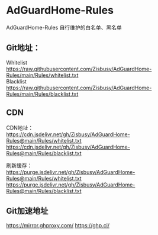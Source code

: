 # AdGuardHome-Rules
AdGuardHome-Rules 自行维护的白名单、黑名单

## Git地址：
Whitelist    
https://raw.githubusercontent.com/Zisbusy/AdGuardHome-Rules/main/Rules/whitelist.txt    
Blacklist    
https://raw.githubusercontent.com/Zisbusy/AdGuardHome-Rules/main/Rules/blacklist.txt    

## CDN

CDN地址：    
https://cdn.jsdelivr.net/gh/Zisbusy/AdGuardHome-Rules@main/Rules/whitelist.txt    
https://cdn.jsdelivr.net/gh/Zisbusy/AdGuardHome-Rules@main/Rules/blacklist.txt    

刷新缓存：    
https://purge.jsdelivr.net/gh/Zisbusy/AdGuardHome-Rules@main/Rules/whitelist.txt    
https://purge.jsdelivr.net/gh/Zisbusy/AdGuardHome-Rules@main/Rules/blacklist.txt    

## Git加速地址
https://mirror.ghproxy.com/
https://ghp.ci/
